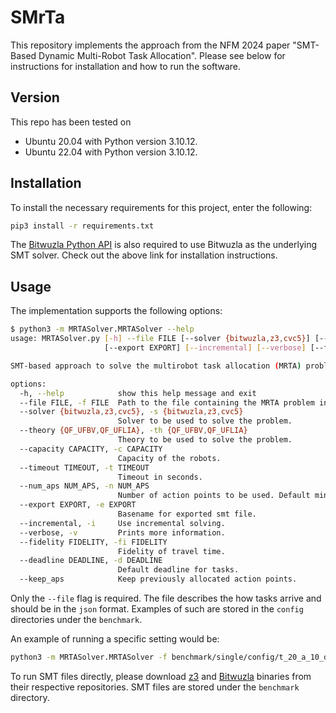 # SMrTa

This repository implements the approach from the NFM 2024 paper "SMT-Based Dynamic Multi-Robot Task Allocation". Please see below for instructions for installation and how to run the software.

## Version

This repo has been tested on

- Ubuntu 20.04 with Python version 3.10.12.
- Ubuntu 22.04 with Python version 3.10.12.

## Installation

To install the necessary requirements for this project, enter the following:

```bash
pip3 install -r requirements.txt
```

The [Bitwuzla Python API](https://bitwuzla.github.io/docs/install.html) is also required to use Bitwuzla as the underlying SMT solver. Check out the above link for installation instructions.

## Usage

The implementation supports the following options:

```bash
$ python3 -m MRTASolver.MRTASolver --help
usage: MRTASolver.py [-h] --file FILE [--solver {bitwuzla,z3,cvc5}] [--theory {QF_UFBV,QF_UFLIA}] [--capacity CAPACITY] [--timeout TIMEOUT] [--num_aps NUM_APS]
                     [--export EXPORT] [--incremental] [--verbose] [--fidelity FIDELITY] [--deadline DEADLINE] [--keep_aps]

SMT-based approach to solve the multirobot task allocation (MRTA) problem.

options:
  -h, --help            show this help message and exit
  --file FILE, -f FILE  Path to the file containing the MRTA problem instance.
  --solver {bitwuzla,z3,cvc5}, -s {bitwuzla,z3,cvc5}
                        Solver to be used to solve the problem.
  --theory {QF_UFBV,QF_UFLIA}, -th {QF_UFBV,QF_UFLIA}
                        Theory to be used to solve the problem.
  --capacity CAPACITY, -c CAPACITY
                        Capacity of the robots.
  --timeout TIMEOUT, -t TIMEOUT
                        Timeout in seconds.
  --num_aps NUM_APS, -n NUM_APS
                        Number of action points to be used. Default minimum possible used.
  --export EXPORT, -e EXPORT
                        Basename for exported smt file.
  --incremental, -i     Use incremental solving.
  --verbose, -v         Prints more information.
  --fidelity FIDELITY, -fi FIDELITY
                        Fidelity of travel time.
  --deadline DEADLINE, -d DEADLINE
                        Default deadline for tasks.
  --keep_aps            Keep previously allocated action points.
```

Only the `--file` flag is required. The file describes the how tasks arrive and should be in the `json` format. Examples of such are stored in the `config` directories under the `benchmark`.

An example of running a specific setting would be:

```bash
python3 -m MRTASolver.MRTASolver -f benchmark/single/config/t_20_a_10_d_5-0.json
```

To run SMT files directly, please download [z3](https://github.com/Z3Prover/z3) and [Bitwuzla](https://github.com/bitwuzla/bitwuzla) binaries from their respective repositories. SMT files are stored under the `benchmark` directory.
